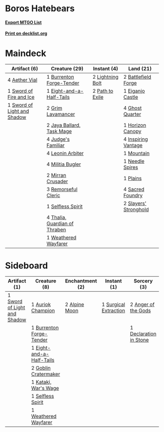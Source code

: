# Boros Hatebears

#### [Export MTGO List](../collection/Boros%20Hatebears/Boros%20Hatebears.txt)
#### [Print on decklist.org](http://decklist.org/?deckmain=4%09Aether%20Vial%0A2%09Battlefield%20Forge%0A1%09Burrenton%20Forge-Tender%0A1%09Eiganjo%20Castle%0A1%09Eight-and-a-Half-Tails%0A4%09Ghost%20Quarter%0A2%09Grim%20Lavamancer%0A1%09Horizon%20Canopy%0A4%09Inspiring%20Vantage%0A2%09Jaya%20Ballard,%20Task%20Mage%0A4%09Judge's%20Familiar%0A4%09Leonin%20Arbiter%0A2%09Lightning%20Bolt%0A4%09Militia%20Bugler%0A2%09Mirran%20Crusader%0A1%09Mountain%0A1%09Needle%20Spires%0A2%09Path%20to%20Exile%0A1%09Plains%0A3%09Remorseful%20Cleric%0A4%09Sacred%20Foundry%0A1%09Selfless%20Spirit%0A2%09Slayers'%20Stronghold%0A1%09Sword%20of%20Fire%20and%20Ice%0A1%09Sword%20of%20Light%20and%20Shadow%0A4%09Thalia,%20Guardian%20of%20Thraben%0A1%09Weathered%20Wayfarer&deckside=2%09Alpine%20Moon%0A2%09Anger%20of%20the%20Gods%0A1%09Auriok%20Champion%0A1%09Burrenton%20Forge-Tender%0A1%09Declaration%20in%20Stone%0A1%09Eight-and-a-Half-Tails%0A2%09Goblin%20Cratermaker%0A1%09Kataki,%20War's%20Wage%0A1%09Selfless%20Spirit%0A1%09Surgical%20Extraction%0A1%09Sword%20of%20Light%20and%20Shadow%0A1%09Weathered%20Wayfarer)
# Maindeck

|                                             Artifact (6)                                             |                                             Creature (29)                                              |                                        Instant (4)                                        |                                           Land (21)                                            |
|------------------------------------------------------------------------------------------------------|--------------------------------------------------------------------------------------------------------|-------------------------------------------------------------------------------------------|------------------------------------------------------------------------------------------------|
|4 [Aether Vial](http://gatherer.wizards.com/Pages/Card/Details.aspx?multiverseid=370514)              |1 [Burrenton Forge-Tender](http://gatherer.wizards.com/Pages/Card/Details.aspx?multiverseid=438580)     |2 [Lightning Bolt](http://gatherer.wizards.com/Pages/Card/Details.aspx?multiverseid=234704)|2 [Battlefield Forge](http://gatherer.wizards.com/Pages/Card/Details.aspx?multiverseid=398417)  |
|1 [Sword of Fire and Ice](http://gatherer.wizards.com/Pages/Card/Details.aspx?multiverseid=370471)    |1 [Eight-and-a-Half-Tails](http://gatherer.wizards.com/Pages/Card/Details.aspx?multiverseid=50296)      |2 [Path to Exile](http://gatherer.wizards.com/Pages/Card/Details.aspx?multiverseid=370408) |1 [Eiganjo Castle](http://gatherer.wizards.com/Pages/Card/Details.aspx?multiverseid=79205)      |
|1 [Sword of Light and Shadow](http://gatherer.wizards.com/Pages/Card/Details.aspx?multiverseid=370455)|2 [Grim Lavamancer](http://gatherer.wizards.com/Pages/Card/Details.aspx?multiverseid=234706)            |                                                                                           |4 [Ghost Quarter](http://gatherer.wizards.com/Pages/Card/Details.aspx?multiverseid=430470)      |
|                                                                                                      |2 [Jaya Ballard, Task Mage](http://gatherer.wizards.com/Pages/Card/Details.aspx?multiverseid=234707)    |                                                                                           |1 [Horizon Canopy](http://gatherer.wizards.com/Pages/Card/Details.aspx?multiverseid=438806)     |
|                                                                                                      |4 [Judge's Familiar](http://gatherer.wizards.com/Pages/Card/Details.aspx?multiverseid=289221)           |                                                                                           |4 [Inspiring Vantage](http://gatherer.wizards.com/Pages/Card/Details.aspx?multiverseid=417819)  |
|                                                                                                      |4 [Leonin Arbiter](http://gatherer.wizards.com/Pages/Card/Details.aspx?multiverseid=432996)             |                                                                                           |1 [Mountain](http://gatherer.wizards.com/Pages/Card/Details.aspx?multiverseid=439604)           |
|                                                                                                      |4 [Militia Bugler](http://gatherer.wizards.com/Pages/Card/Details.aspx?multiverseid=447165)             |                                                                                           |1 [Needle Spires](http://gatherer.wizards.com/Pages/Card/Details.aspx?multiverseid=407685)      |
|                                                                                                      |2 [Mirran Crusader](http://gatherer.wizards.com/Pages/Card/Details.aspx?multiverseid=397737)            |                                                                                           |1 [Plains](http://gatherer.wizards.com/Pages/Card/Details.aspx?multiverseid=439601)             |
|                                                                                                      |3 [Remorseful Cleric](http://gatherer.wizards.com/Pages/Card/Details.aspx?multiverseid=447169)          |                                                                                           |4 [Sacred Foundry](http://gatherer.wizards.com/Pages/Card/Details.aspx?multiverseid=405106)     |
|                                                                                                      |1 [Selfless Spirit](http://gatherer.wizards.com/Pages/Card/Details.aspx?multiverseid=414332)            |                                                                                           |2 [Slayers' Stronghold](http://gatherer.wizards.com/Pages/Card/Details.aspx?multiverseid=240170)|
|                                                                                                      |4 [Thalia, Guardian of Thraben](http://gatherer.wizards.com/Pages/Card/Details.aspx?multiverseid=442025)|                                                                                           |                                                                                                |
|                                                                                                      |1 [Weathered Wayfarer](http://gatherer.wizards.com/Pages/Card/Details.aspx?multiverseid=39515)          |                                                                                           |                                                                                                |


# Sideboard

|                                             Artifact (1)                                             |                                           Creature (8)                                            |                                    Enchantment (2)                                     |                                          Instant (1)                                           |                                           Sorcery (3)                                           |
|------------------------------------------------------------------------------------------------------|---------------------------------------------------------------------------------------------------|----------------------------------------------------------------------------------------|------------------------------------------------------------------------------------------------|-------------------------------------------------------------------------------------------------|
|1 [Sword of Light and Shadow](http://gatherer.wizards.com/Pages/Card/Details.aspx?multiverseid=370455)|1 [Auriok Champion](http://gatherer.wizards.com/Pages/Card/Details.aspx?multiverseid=438575)       |2 [Alpine Moon](http://gatherer.wizards.com/Pages/Card/Details.aspx?multiverseid=447264)|1 [Surgical Extraction](http://gatherer.wizards.com/Pages/Card/Details.aspx?multiverseid=397706)|2 [Anger of the Gods](http://gatherer.wizards.com/Pages/Card/Details.aspx?multiverseid=438682)   |
|                                                                                                      |1 [Burrenton Forge-Tender](http://gatherer.wizards.com/Pages/Card/Details.aspx?multiverseid=438580)|                                                                                        |                                                                                                |1 [Declaration in Stone](http://gatherer.wizards.com/Pages/Card/Details.aspx?multiverseid=409750)|
|                                                                                                      |1 [Eight-and-a-Half-Tails](http://gatherer.wizards.com/Pages/Card/Details.aspx?multiverseid=50296) |                                                                                        |                                                                                                |                                                                                                 |
|                                                                                                      |2 [Goblin Cratermaker](http://gatherer.wizards.com/Pages/Card/Details.aspx?multiverseid=452853)    |                                                                                        |                                                                                                |                                                                                                 |
|                                                                                                      |1 [Kataki, War's Wage](http://gatherer.wizards.com/Pages/Card/Details.aspx?multiverseid=370414)    |                                                                                        |                                                                                                |                                                                                                 |
|                                                                                                      |1 [Selfless Spirit](http://gatherer.wizards.com/Pages/Card/Details.aspx?multiverseid=414332)       |                                                                                        |                                                                                                |                                                                                                 |
|                                                                                                      |1 [Weathered Wayfarer](http://gatherer.wizards.com/Pages/Card/Details.aspx?multiverseid=39515)     |                                                                                        |                                                                                                |                                                                                                 |


